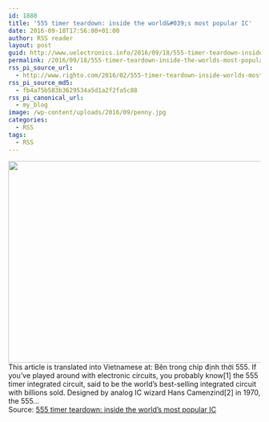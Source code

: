 ```yaml
---
id: 1888
title: '555 timer teardown: inside the world&#039;s most popular IC'
date: 2016-09-18T17:56:00+01:00
author: RSS reader
layout: post
guid: http://www.uelectronics.info/2016/09/18/555-timer-teardown-inside-the-worlds-most-popular-ic/
permalink: /2016/09/18/555-timer-teardown-inside-the-worlds-most-popular-ic/
rss_pi_source_url:
  - http://www.righto.com/2016/02/555-timer-teardown-inside-worlds-most.html
rss_pi_source_md5:
  - fb4a75b583b3629534a5d1a2f2fa5c88
rss_pi_canonical_url:
  - my_blog
image: /wp-content/uploads/2016/09/penny.jpg
categories:
  - RSS
tags:
  - RSS
---
```

<img loading="lazy" src="https://www.uelectronics.info/wp-content/uploads/2016/09/penny.jpg" width="600" height="403" />&#013;  
This article is translated into Vietnamese at: Bên trong chíp định thời 555. If you&#8217;ve played around with electronic circuits, you probably know[1] the 555 timer integrated circuit, said to be the world&#8217;s best-selling integrated circuit with billions sold. Designed by analog IC wizard Hans Camenzind[2] in 1970, the 555…&#013;  
Source: <a href="http://www.righto.com/2016/02/555-timer-teardown-inside-worlds-most.html" target="_blank">555 timer teardown: inside the world&#8217;s most popular IC</a>